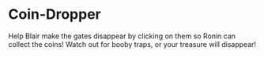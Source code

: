 # Coin-Dropper

Help Blair make the gates disappear by clicking on them so Ronin can collect the coins! Watch out for booby traps, or your treasure will disappear!
